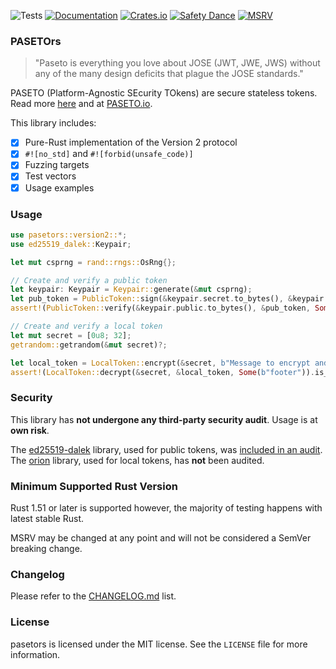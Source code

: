 ![Tests](https://github.com/brycx/pasetors/workflows/Tests/badge.svg) [![Documentation](https://docs.rs/pasetors/badge.svg)](https://docs.rs/pasetors/) [![Crates.io](https://img.shields.io/crates/v/pasetors.svg)](https://crates.io/crates/pasetors) [![Safety Dance](https://img.shields.io/badge/unsafe-forbidden-success.svg)](https://github.com/rust-secure-code/safety-dance/) [![MSRV](https://img.shields.io/badge/MSRV-1.51-informational.svg)](https://img.shields.io/badge/MSRV-1.51-informational)

### PASETOrs

> "Paseto is everything you love about JOSE (JWT, JWE, JWS) without any of the many design deficits that plague the JOSE standards."

PASETO (Platform-Agnostic SEcurity TOkens) are secure stateless tokens. Read more [here](https://github.com/paragonie/paseto) and at [PASETO.io](https://paseto.io/).

This library includes:
- [x] Pure-Rust implementation of the Version 2 protocol
- [x] `#![no_std]` and `#![forbid(unsafe_code)]`
- [x] Fuzzing targets
- [x] Test vectors
- [x] Usage examples

### Usage
```rust
use pasetors::version2::*;
use ed25519_dalek::Keypair;

let mut csprng = rand::rngs::OsRng{};

// Create and verify a public token
let keypair: Keypair = Keypair::generate(&mut csprng);
let pub_token = PublicToken::sign(&keypair.secret.to_bytes(), &keypair.public.to_bytes(), b"Message to sign", Some(b"footer"))?;
assert!(PublicToken::verify(&keypair.public.to_bytes(), &pub_token, Some(b"footer")).is_ok());

// Create and verify a local token
let mut secret = [0u8; 32];
getrandom::getrandom(&mut secret)?;

let local_token = LocalToken::encrypt(&secret, b"Message to encrypt and authenticate", Some(b"footer"))?;
assert!(LocalToken::decrypt(&secret, &local_token, Some(b"footer")).is_ok());
```

### Security

This library has **not undergone any third-party security audit**. Usage is at **own risk**. 


The [ed25519-dalek](https://github.com/dalek-cryptography/ed25519-dalek) library, used for public tokens, was [included in an audit](https://blog.quarkslab.com/security-audit-of-dalek-libraries.html). The [orion](https://github.com/brycx/orion) library, used for local tokens, has **not** been audited.

### Minimum Supported Rust Version
Rust 1.51 or later is supported however, the majority of testing happens with latest stable Rust.

MSRV may be changed at any point and will not be considered a SemVer breaking change.

### Changelog
Please refer to the [CHANGELOG.md](https://github.com/brycx/pasetors/blob/master/CHANGELOG.md) list.

### License
pasetors is licensed under the MIT license. See the `LICENSE` file for more information.